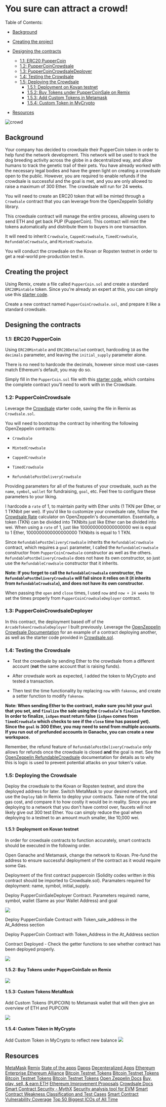 # You sure can attract a crowd!

Table of Contents:


  - [Background](#background)
  - [Creating the project](#creating-the-project)
  - [Designing the contracts](#designing-the-contracts)
   
      - [1.1: ERC20 PupperCoin](#11-erc20-puppercoin)
      - [1.2: PupperCoinCrowdsale](#12-puppercoincrowdsale)
      - [1.3:  PupperCoinCrowdsaleDeployer](#13--puppercoincrowdsaledeployer)
      - [1.4:  Testing the Crowdsale](#14--testing-the-crowdsale)
      - [1.5: Deploying the Crowdsale](#15-deploying-the-crowdsale)
        - [1.5.1: Deployment on Kovan testnet](#151-deployment-on-kovan-testnet)
        - [1.5.2: Buy Tokens under PupperCoinSale on Remix](#152-buy-tokens-under-puppercoinsale-on-remix)
        - [1.5.3: Add Custom Tokens in Metamask](#153-custom-tokens-metamask)
        -  [1.5.4: Custom Token in MyCrypto ](#154-custom-token-in-mycrypto)
- [Resources](#resources)

![crowd](https://image.shutterstock.com/image-photo/group-people-holding-cigarette-lighters-600w-687342115.jpg)

## Background

Your company has decided to crowdsale their PupperCoin token in order to help fund the network development.
This network will be used to track the dog breeding activity across the globe in a decentralized way, and allow humans to track the genetic trail of their pets. You have already worked with the necessary legal bodies and have the green light on creating a crowdsale open to the public. However, you are required to enable refunds if the crowdsale is successful and the goal is met, and you are only allowed to raise a maximum of 300 Ether. The crowdsale will run for 24 weeks.

You will need to create an ERC20 token that will be minted through a `Crowdsale` contract that you can leverage from the OpenZeppelin Solidity library.

This crowdsale contract will manage the entire process, allowing users to send ETH and get back PUP (PupperCoin).
This contract will mint the tokens automatically and distribute them to buyers in one transaction.

It will need to inherit `Crowdsale`, `CappedCrowdsale`, `TimedCrowdsale`, `RefundableCrowdsale`, and `MintedCrowdsale`.

You will conduct the crowdsale on the Kovan or Ropsten testnet in order to get a real-world pre-production test in.



## Creating the project

Using Remix, create a file called `PupperCoin.sol` and create a standard `ERC20Mintable` token. Since you're already an expert at this, you can simply use this [starter code](../Starter-Code/PupperCoin.sol).

Create a new contract named `PupperCoinCrowdsale.sol`, and prepare it like a standard crowdsale.

## Designing the contracts


### 1.1: ERC20 PupperCoin

Using `ERC20Mintable` and `ERC20Detailed` contract, hardcoding `18` as the `decimals` parameter, and leaving the `initial_supply` parameter alone.

There is no need to hardcode the decimals, however since most use-cases match Ethereum's default, you may do so.

Simply fill in the `PupperCoin.sol` file with this [starter code](../Starter-Code/PupperCoin.sol), which contains the complete contract you'll need to work with in the Crowdsale.

### 1.2: PupperCoinCrowdsale

Leverage the [Crowdsale](../Starter-Code/Crowdsale.sol) starter code, saving the file in Remix as `Crowdsale.sol`.

You will need to bootstrap the contract by inheriting the following OpenZeppelin contracts:

* `Crowdsale`

* `MintedCrowdsale`

* `CappedCrowdsale`

* `TimedCrowdsale`

* `RefundablePostDeliveryCrowdsale`

Providing parameters for all of the features of your crowdsale, such as the `name`, `symbol`, `wallet` for fundraising, `goal`, etc. Feel free to configure these parameters to your liking.

I hardcode a `rate` of 1, to maintain parity with Ether units (1 TKN per Ether, or 1 TKNbit per wei). If you'd like to customize your crowdsale rate, follow the [Crowdsale Rate](https://docs.openzeppelin.com/contracts/2.x/crowdsales#crowdsale-rate) calculator on OpenZeppelin's documentation. Essentially, a token (TKN) can be divided into TKNbits just like Ether can be divided into wei. When using a `rate` of 1, just like 1000000000000000000 wei is equal to 1 Ether, 1000000000000000000 TKNbits is equal to 1 TKN.

Since `RefundablePostDeliveryCrowdsale` inherits the `RefundableCrowdsale` contract, which requires a `goal` parameter, I called the `RefundableCrowdsale` constructor from  `PupperCoinCrowdsale` constructor as well as the others. `RefundablePostDeliveryCrowdsale` does not have its own constructor, so just use the `RefundableCrowdsale` constructor that it inherits.

**Note: If you forget to call the `RefundableCrowdsale` constructor, the `RefundablePostDeliveryCrowdsale` will fail since it relies on it (it inherits from `RefundableCrowdsale`), and does not have its own constructor.**

When passing the `open` and `close` times, I used `now` and `now + 24 weeks` to set the times properly from  `PupperCoinCrowdsaleDeployer` contract.

### 1.3:  PupperCoinCrowdsaleDeployer

In this contract, the deployment based off of the `ArcadeTokenCrowdsaleDeployer` I built previously. Leverage the [OpenZeppelin Crowdsale Documentation](https://docs.openzeppelin.com/contracts/2.x/crowdsales) for an example of a contract deploying another, as well as the starter code provided in [Crowdsale.sol](../Starter-Code/Crowdsale.sol).

### 1.4:  Testing the Crowdsale

- Test the crowdsale by sending Ether to the crowdsale from a different account (**not** the same account that is raising funds).
  
- After crowdsale work as expected, I added the token to MyCrypto and tested a transaction.
  
- Then test the time functionality by replacing `now` with `fakenow`, and create a setter function to modify `fakenow`. 

**Note: When sending Ether to the contract, make sure you hit your `goal` that you set, and `finalize` the sale using the `Crowdsale`'s `finalize` function. In order to finalize, `isOpen` must return false (`isOpen` comes from `TimedCrowdsale` which checks to see if the `close` time has passed yet). Since the `goal` is 300 Ether, you may need to send from multiple accounts. If you run out of prefunded accounts in Ganache, you can create a new workspace.**

Remember, the refund feature of `RefundablePostDeliveryCrowdsale` only allows for refunds once the crowdsale is closed **and** the goal is met. See the [OpenZeppelin RefundableCrowdsale](https://docs.openzeppelin.com/contracts/2.x/api/crowdsale#RefundableCrowdsale) documentation for details as to why this is logic is used to prevent potential attacks on your token's value.



### 1.5: Deploying the Crowdsale

Deploy the crowdsale to the Kovan or Ropsten testnet, and store the deployed address for later. Switch MetaMask to your desired network, and use the `Deploy` tab in Remix to deploy your contracts. Take note of the total gas cost, and compare it to how costly it would be in reality. Since you are deploying to a network that you don't have control over, faucets will not likely give out 300 test Ether. You can simply reduce the goal when deploying to a testnet to an amount much smaller, like 10,000 wei.

#### 1.5.1: Deployment on Kovan testnet

In order for crowdsale contracts to function accurately, smart contracts should be executed in the following order.

Open Ganache and Metamask, change the network to Kovan. Pre-fund the address to ensure successful deployment of the contract as it would require some Gas.

Deployment of the first contract puppercoin (Solidity codes written in this contract should be imported to Crowdsale.sol). Paramaters required for deployment: name, symbol, initial_supply.

Deploy PupperCoinSaleDeployer Contract. Parameters required: name, symbol, wallet (Same as your Wallet Address) and goal

![](Images/1.JPG)


Deploy PupperCoinSale Contract with Token_sale_address in the At_Address section

Deploy PupperCoin Contract with Token_Address in the At_Address section

Contract Deployed - Check the getter functions to see whether contract has been deployed properly.

![](Images/2.JPG)


#### 1.5.2: Buy Tokens under PupperCoinSale on Remix

![](Images/3.JPG)

#### 1.5.3: Custom Tokens MetaMask

Add Custom Tokens (PUPCOIN) to Metamask wallet that will then give an overview of ETH and PUPCOIN

![](Images/4.JPG)

#### 1.5.4: Custom Token in MyCrypto 

Add Custom Token in MyCrypto to reflect new balance
![](Images/5.JPG)






## Resources

[MetaMask](https://metamask.io/)
[Remix](http://remix.ethereum.org/)
[State of the apps](https://www.stateofthedapps.com/)
[Dapps](https://medium.com/fluence-network/dapp-survey-results-2019-a04373db6452)
[Decenteralized Apps](https://github.com/DavidJohnstonCEO/DecentralizedApplications)
[Ethereum](https://ethereum.org/en/)
[Enterprise Ethereum Alliance](https://entethalliance.org/members/)
[Bitcoin Testnet Tokens](https://bitcoinfaucet.uo1.net/)
[Bitcoin Testnet Tokens](https://kuttler.eu/en/bitcoin/btc/faucet/)
[Bitcoin Testnet Tokens](https://testnet-faucet.mempool.co/)
[Bitcoin Testnet Tokens](https://testnet.help/en/btcfaucet/testnet)
[Open Zeppelin Docs](https://docs.openzeppelin.com/contracts/2.x/tokens)
[Buy, play, sell, & earn ETH](https://www.cryptokitties.co/)
[Ethereum Improvement Proposals](https://eips.ethereum.org/)
[Crowdsale Docs](https://docs.openzeppelin.com/contracts/2.x/api/crowdsale#Crowdsale-constructor-uint256-address-payable-contract-IERC20-)
[Smart Contract Security - MythX](https://mythx.io/)
[Security analysis tool for EVM](https://github.com/ConsenSys/mythril)
[Smart Contract Weakness Classification and Test Cases](https://swcregistry.io/)
[Smart Contract Vulnerability Coverage](https://mythx.io/detectors/)
[Top 50 Biggest ICOs of All Time](https://www.coinist.io/biggest-icos-chart/)
